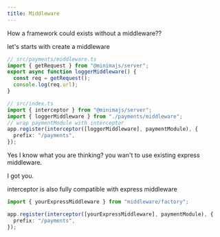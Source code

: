 ```yaml
---
title: Middleware
---
```


How a framework could exists without a middleware??

let's starts with create a middleware

```ts
// src/payments/middleware.ts
import { getRequest } from "@minimajs/server";
export async function loggerMiddleware() {
  const req = getRequest();
  console.log(req.url);
}

// src/index.ts
import { interceptor } from "@minimajs/server";
import { loggerMiddleware } from "./payments/middleware";
// wrap paymentModule with interceptor
app.register(interceptor([loggerMiddleware], paymentModule), {
  prefix: "/payments",
});
```

Yes I know what you are thinking? you wan't to use existing express middleware.

I got you.

interceptor is also fully compatible with express middleware

```ts
import { yourExpressMiddleware } from "middleware/factory";

app.register(interceptor([yourExpressMiddleware], paymentModule), {
  prefix: "/payments",
});
```
